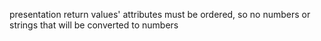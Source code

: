 presentation return values' attributes must be ordered, so no numbers or strings that will be converted to numbers
